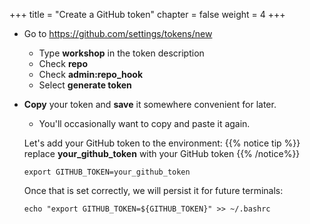+++
title = "Create a GitHub token"
chapter = false
weight = 4
+++

- Go to https://github.com/settings/tokens/new
  - Type **workshop** in the token description
  - Check **repo**
  - Check **admin:repo_hook**
  - Select **generate token**
- **Copy** your token and **save** it somewhere convenient for later.
  - You'll occasionally want to copy and paste it again.

  Let's add your GitHub token to the environment:
  {{% notice tip %}}
  replace **your_github_token** with your GitHub token
  {{% /notice%}}

  ```
  export GITHUB_TOKEN=your_github_token
  ```

  Once that is set correctly, we will persist it for future terminals:
  ```
  echo "export GITHUB_TOKEN=${GITHUB_TOKEN}" >> ~/.bashrc
  ```
